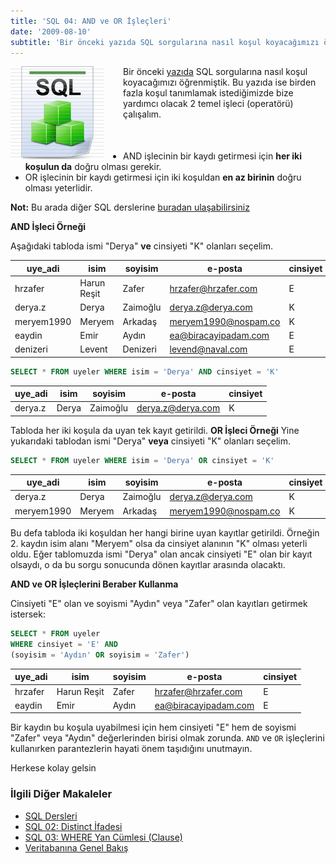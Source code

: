 ```yaml
---
title: 'SQL 04: AND ve OR İşleçleri'
date: '2009-08-10'
subtitle: 'Bir önceki yazıda SQL sorgularına nasıl koşul koyacağımızı öğrenmiştik. Bu yazıda ise birden fazla koşul tanımlamak istediğimizde bize yardımcı olacak 2 temel işleci (operatörü) çalışalım.'
---
```


<img align="left" style="margin-right: 30px;margin-bottom: 0px;"  src="img/blog/Schema-SQL1.jpg">

Bir önceki [yazıda](http://www.hrzafer.com/sql-where-clause) SQL sorgularına nasıl koşul koyacağımızı öğrenmiştik. Bu yazıda ise birden fazla koşul tanımlamak istediğimizde bize yardımcı olacak 2 temel işleci (operatörü) çalışalım.

<p style='margin-top:50px'>

* AND işlecinin bir kaydı getirmesi için **her iki koşulun da** doğru olması gerekir.
* OR işlecinin bir kaydı getirmesi için iki koşuldan **en az birinin** doğru olması yeterlidir.

**Not:** Bu arada diğer SQL derslerine [buradan ulaşabilirsiniz](http://www.hrzafer.com/sql-dersleri) 

**AND İşleci Örneği** 

Aşağıdaki tabloda ismi "Derya" **ve** cinsiyeti "K" olanları seçelim.

| uye_adi | isim | soyisim | e-posta | cinsiyet |
| --- | --- | --- | --- | --- |
| hrzafer | Harun Reşit | Zafer | hrzafer@hrzafer.com | E   |
| derya.z | Derya | Zaimoğlu | derya.z@derya.com | K   |
| meryem1990 | Meryem | Arkadaş | meryem1990@nospam.co | K   |
| eaydin | Emir | Aydın | ea@biracayipadam.com | E   |
| denizeri | Levent | Denizeri | levend@naval.com | E   |

<p>

 ```sql
 SELECT * FROM uyeler WHERE isim = 'Derya' AND cinsiyet = 'K'
 ```
<p>

| uye_adi | isim | soyisim | e-posta | cinsiyet |
| --- | --- | --- | --- | --- |
| derya.z | Derya | Zaimoğlu | derya.z@derya.com | K   |

Tabloda her iki koşula da uyan tek kayıt getirildi. **OR İşleci Örneği** Yine yukarıdaki tablodan ismi "Derya" **veya** cinsiyeti "K" olanları seçelim.

```sql
SELECT * FROM uyeler WHERE isim = 'Derya' OR cinsiyet = 'K'
```

| uye_adi | isim | soyisim | e-posta | cinsiyet |
| --- | --- | --- | --- | --- |
| derya.z | Derya | Zaimoğlu | derya.z@derya.com | K   |
| meryem1990 | Meryem | Arkadaş | meryem1990@nospam.co | K   |

Bu defa tabloda iki koşuldan her hangi birine uyan kayıtlar getirildi. Örneğin 2. kaydın isim alanı "Meryem" olsa da cinsiyet alanının "K" olması yeterli oldu. Eğer tablomuzda ismi "Derya" olan ancak cinsiyeti "E" olan bir kayıt olsaydı, o da bu sorgu sonucunda dönen kayıtlar arasında olacaktı. 

**AND ve OR İşleçlerini Beraber Kullanma** 

Cinsiyeti "E" olan ve soyismi "Aydın" veya "Zafer" olan kayıtları getirmek istersek:

```sql
SELECT * FROM uyeler 
WHERE cinsiyet = 'E' AND 
(soyisim = 'Aydın' OR soyisim = 'Zafer')
```

<p>

| uye_adi | isim | soyisim | e-posta | cinsiyet |
| --- | --- | --- | --- | --- |
| hrzafer | Harun Reşit | Zafer | hrzafer@hrzafer.com | E   |
| eaydin | Emir | Aydın | ea@biracayipadam.com | E   |

Bir kaydın bu koşula uyabilmesi için hem cinsiyeti "E" hem de soyismi "Zafer" veya "Aydın" değerlerinden birisi olmak zorunda. `AND` ve `OR` işleçlerini kullanırken parantezlerin hayati önem taşıdığını unutmayın. 


Herkese kolay gelsin

### İlgili Diğer Makaleler

- [SQL Dersleri](/sql-dersleri)
- [SQL 02: Distinct İfadesi](/sql-distinct-ifadesi)
- [SQL 03: WHERE Yan Cümlesi (Clause)](/sql-where-clause)
- [Veritabanına Genel Bakış](/veritabanina-genel-bakis)

